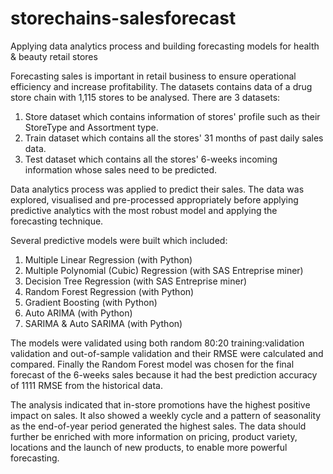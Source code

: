 # storechains-salesforecast
Applying data analytics process and building forecasting models for health & beauty retail stores

Forecasting sales is important in retail business to ensure operational efficiency and increase profitability. The datasets contains data of a drug store chain with 1,115 stores to be analysed. There are 3 datasets:
1. Store dataset which contains information of stores' profile such as their StoreType and Assortment type.
2. Train dataset which contains all the stores' 31 months of past daily sales data.
3. Test dataset which contains all the stores' 6-weeks incoming information whose sales need to be predicted.

Data analytics process was applied to predict their sales. 
The data was explored, visualised and pre-processed appropriately before applying predictive analytics with the most robust model and applying the forecasting technique. 

Several predictive models were built which included:
1. Multiple Linear Regression (with Python)
2. Multiple Polynomial (Cubic) Regression (with SAS Entreprise miner)
3. Decision Tree Regression (with SAS Entreprise miner)
4. Random Forest Regression (with Python)
5. Gradient Boosting (with Python)
6. Auto ARIMA (with Python)
7. SARIMA & Auto SARIMA (with Python)

The models were validated using both random 80:20 training:validation validation and out-of-sample validation and their RMSE were calculated and compared.
Finally the Random Forest model was chosen for the final forecast of the 6-weeks sales because it had the best prediction accuracy of 1111 RMSE from the historical data.

The analysis indicated that in-store promotions have the highest positive impact on sales. It also showed a weekly cycle and a pattern of seasonality as the end-of-year period generated the highest sales. The data should further be enriched with more information on pricing, product variety, locations and the launch of new products, to enable more powerful forecasting. 

